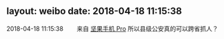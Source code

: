 layout: weibo
date: 2018-04-18 11:15:38
---
2018-04-18 11:15:38  &nbsp;&nbsp;&nbsp;&nbsp;&nbsp;&nbsp; 来自 <a href="http://app.weibo.com/t/feed/Z4AgP" rel="nofollow">坚果手机 Pro</a>
所以县级公安真的可以跨省抓人？ ​​​
